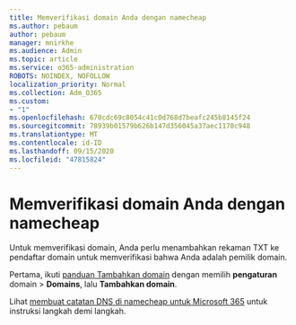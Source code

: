```yaml
---
title: Memverifikasi domain Anda dengan namecheap
ms.author: pebaum
author: pebaum
manager: mnirkhe
ms.audience: Admin
ms.topic: article
ms.service: o365-administration
ROBOTS: NOINDEX, NOFOLLOW
localization_priority: Normal
ms.collection: Adm_O365
ms.custom:
- "1"
ms.openlocfilehash: 670cdc69c8054c41c0d768d7beafc245b8145f24
ms.sourcegitcommit: 78939b01579b626b147d356045a37aec1170c948
ms.translationtype: MT
ms.contentlocale: id-ID
ms.lasthandoff: 09/15/2020
ms.locfileid: "47815824"
---
```

# <a name="verify-your-domain-with-namecheap"></a>Memverifikasi domain Anda dengan namecheap

Untuk memverifikasi domain, Anda perlu menambahkan rekaman TXT ke pendaftar domain untuk memverifikasi bahwa Anda adalah pemilik domain. 

Pertama, ikuti [panduan Tambahkan domain](https://admin.microsoft.com/Adminportal#/Domains) dengan memilih **pengaturan** domain \> **Domains**, lalu **Tambahkan domain**.
  
Lihat [membuat catatan DNS di namecheap untuk Microsoft 365](https://docs.microsoft.com/microsoft-365/admin/dns/create-dns-records-at-namecheap) untuk instruksi langkah demi langkah.